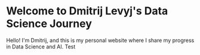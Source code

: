 # Welcome to Dmitrij Levyj's Data Science Journey

Hello! I'm Dmitrij, and this is my personal website where I share my progress in Data Science and AI.
Test
